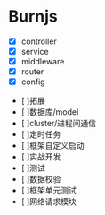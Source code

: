 # Burnjs

- [x] controller
- [x] service
- [x] middleware
- [x] router
- [x] config
- [ ]拓展
- [ ]数据库/model
- [ ]cluster/进程间通信
- [ ]定时任务
- [ ]框架自定义启动
- [ ]实战开发
- [ ]测试
- [ ]数据校验
- [ ]框架单元测试
- [ ]网络请求模块